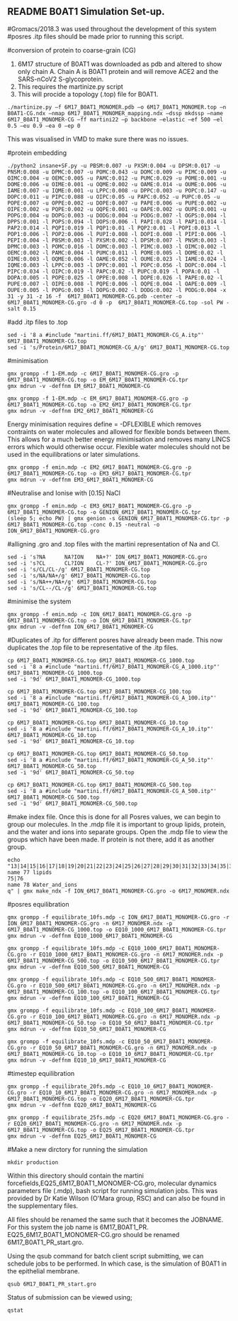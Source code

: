 ## README B0AT1 Simulation Set-up. 

#Gromacs/2018.3 was used throughout the development of this system 
#posres .itp files should be made prior to running this script. 

#conversion of protein to coarse-grain (CG)
1.	 6M17 structure of B0AT1 was downloaded as pdb and altered to show only chain A. Chain A is B0AT1 protein and will remove ACE2 and the SARS-nCoV2 S-glycoprotein. 
2.	 This requires the martinize.py script 
3.	 This will procide a topology (.top) file for B0AT1. 

```
./martinize.py –f 6M17_B0AT1_MONOMER.pdb –o 6M17_B0AT1_MONOMER.top –n B0AT1-CG.ndx –nmap 6M17_B0AT1_MONOMER_mapping.ndx –dssp mkdssp –name 6M17_B0AT1_MONOMER-CG –ff martini22 –p backbone –elastic –ef 500 –el 0.5 –eu 0.9 –ea 0 –ep 0
```
This was visualised in VMD to make sure there was no issues. 

#protein embedding
```
./python2 insane+SF.py -u PBSM:0.007 -u PXSM:0.004 -u DPSM:0.017 -u PNSM:0.008 -u DPMC:0.007 -u POMC:0.043 -u DOMC:0.009 -u PIMC:0.009 -u OIMC:0.004 -u OEMC:0.005 -u PAMC:0.012 -u PUMC:0.029 -u POME:0.001 -u DOME:0.006 -u OIME:0.001 -u OQME:0.002 -u OAME:0.014 -u OUME:0.006 -u IAME:0.007 -u IQME:0.001 -u LPPC:0.008 -u DPPC:0.003 -u POPC:0.147 -u DOPC:0.011 -u PIPC:0.088 -u OIPC:0.05 -u PAPC:0.052 -u PUPC:0.05 -u POPE:0.007 -u OPPE:0.002 -u DOPE:0.007 -u PAPE:0.006 -u PUPE:0.002 -u OIPE:0.002 -u PQPE:0.002 -u OQPE:0.001 -u OAPE:0.002 -u OUPE:0.001 -u POPG:0.004 -u DOPG:0.003 -u DODG:0.004 -u PODG:0.007 -l OGPS:0.004 -l DPPS:0.001 -l POPS:0.094 -l DOPS:0.006 -l PAPI:0.028 -l PAP1:0.014 -l PAP2:0.014 -l PQPI:0.019 -l PQP1:0.01 -l PQP2:0.01 -l POPI:0.013 -l POP1:0.006 -l POP2:0.006 -l PUPI:0.008 -l DOPI:0.008 -l PIPI:0.006 -l PEPI:0.004 -l PBSM:0.003 -l PXSM:0.002 -l DPSM:0.007 -l PNSM:0.003 -l DPMC:0.003 -l POMC:0.016 -l DOMC:0.003 -l PIMC:0.003 -l OIMC:0.002 -l OEMC:0.002 -l PAMC:0.004 -l PUMC:0.011 -l POME:0.005 -l DOME:0.02 -l OIME:0.003 -l OQME:0.006 -l OAME:0.052 -l OUME:0.023 -l IAME:0.024 -l IQME:0.003 -l LPPC:0.003 -l DPPC:0.001 -l POPC:0.056 -l DOPC:0.004 -l PIPC:0.034 -l OIPC:0.019 -l PAPC:0.02 -l PUPC:0.019 -l POPA:0.01 -l DOPA:0.005 -l POPE:0.025 -l OPPE:0.008 -l DOPE:0.026 -l PAPE:0.02 -l PUPE:0.007 -l OIPE:0.008 -l PQPE:0.006 -l OQPE:0.004 -l OAPE:0.009 -l OUPE:0.005 -l POPG:0.003 -l DOPG:0.002 -l DODG:0.002 -l PODG:0.004 -x 31 -y 31 -z 16 -f  6M17_B0AT1_MONOMER-CG.pdb -center -o  6M17_B0AT1_MONOMER-CG.gro -d 0 -p  6M17_B0AT1_MONOMER-CG.top -sol PW -salt 0.15
```

#add .itp files to .top
```
sed -i '8 a #include "martini.ff/6M17_B0AT1_MONOMER-CG_A.itp"' 6M17_B0AT1_MONOMER-CG.top
sed -i 's/Protein/6M17_B0AT1_MONOMER-CG_A/g' 6M17_B0AT1_MONOMER-CG.top
```

#minimisation
```
gmx grompp -f 1-EM.mdp -c 6M17_B0AT1_MONOMER-CG.gro -p 6M17_B0AT1_MONOMER-CG.top -o EM_6M17_B0AT1_MONOMER-CG.tpr
gmx mdrun -v -deffnm EM_6M17_B0AT1_MONOMER-CG
```
```
gmx grompp -f 1-EM.mdp -c EM_6M17_B0AT1_MONOMER-CG.gro -p 6M17_B0AT1_MONOMER-CG.top -o EM2_6M17_B0AT1_MONOMER-CG.tpr
gmx mdrun -v -deffnm EM2_6M17_B0AT1_MONOMER-CG
```
Energy minimisation requires define = -DFLEXIBLE which removes contraints on water molecules and allowed for flexible bonds between them. This allows for a much better energy minimisation and removes many LINCS errors which would otherwise occur. Flexible water molecules should not be used in the equilibrations or later simulations. 
```
gmx grompp -f emin.mdp -c EM2_6M17_B0AT1_MONOMER-CG.gro -p 6M17_B0AT1_MONOMER-CG.top -o EM3_6M17_B0AT1_MONOMER-CG.tpr
gmx mdrun -v -deffnm EM3_6M17_B0AT1_MONOMER-CG
```

#Neutralise and Ionise with [0.15] NaCl
```
gmx grompp -f emin.mdp -c EM3_6M17_B0AT1_MONOMER-CG.gro -p 6M17_B0AT1_MONOMER-CG.top -o GENION_6M17_B0AT1_MONOMER-CG.tpr
(sleep 5; echo PW) | gmx genion -s GENION_6M17_B0AT1_MONOMER-CG.tpr -p 6M17_B0AT1_MONOMER-CG.top -conc 0.15 -neutral -o ION_6M17_B0AT1_MONOMER-CG.gro
```

#alligning .gro and .top files with the martini representation of Na and Cl.
```
sed -i 's?NA      NA?ION    NA+?' ION_6M17_B0AT1_MONOMER-CG.gro
sed -i 's?CL      CL?ION    CL-?' ION_6M17_B0AT1_MONOMER-CG.gro
sed -i 's/CL/CL-/g' 6M17_B0AT1_MONOMER-CG.top
sed -i 's/NA/NA+/g' 6M17_B0AT1_MONOMER-CG.top
sed -i 's/NA++/NA+/g' 6M17_B0AT1_MONOMER-CG.top
sed -i 's/CL--/CL-/g' 6M17_B0AT1_MONOMER-CG.top
```
#minimise the system
``` 
gmx grompp -f emin.mdp -c ION_6M17_B0AT1_MONOMER-CG.gro -p 6M17_B0AT1_MONOMER-CG.top -o ION_6M17_B0AT1_MONOMER-CG.tpr
gmx mdrun -v -deffnm ION_6M17_B0AT1_MONOMER-CG
```

#Duplicates of .itp for different posres have already been made. This now duplicates the .top file to be representative of the .itp files. 
```
cp 6M17_B0AT1_MONOMER-CG.top 6M17_B0AT1_MONOMER-CG_1000.top
sed -i '8 a #include "martini.ff/6M17_B0AT1_MONOMER-CG_A_1000.itp"' 6M17_B0AT1_MONOMER-CG_1000.top
sed -i '9d' 6M17_B0AT1_MONOMER-CG_1000.top
```
```
cp 6M17_B0AT1_MONOMER-CG.top 6M17_B0AT1_MONOMER-CG_100.top
sed -i '8 a #include "martini.ff/6M17_B0AT1_MONOMER-CG_A_100.itp"' 6M17_B0AT1_MONOMER-CG_100.top
sed -i '9d' 6M17_B0AT1_MONOMER-CG_100.top
```
```
cp 6M17_B0AT1_MONOMER-CG.top 6M17_B0AT1_MONOMER-CG_10.top
sed -i '8 a #include "martini.ff/6M17_B0AT1_MONOMER-CG_A_10.itp"' 6M17_B0AT1_MONOMER-CG_10.top
sed -i '9d' 6M17_B0AT1_MONOMER-CG_10.top
```
```
cp 6M17_B0AT1_MONOMER-CG.top 6M17_B0AT1_MONOMER-CG_50.top
sed -i '8 a #include "martini.ff/6M17_B0AT1_MONOMER-CG_A_50.itp"' 6M17_B0AT1_MONOMER-CG_50.top
sed -i '9d' 6M17_B0AT1_MONOMER-CG_50.top
```
```
cp 6M17_B0AT1_MONOMER-CG.top 6M17_B0AT1_MONOMER-CG_500.top
sed -i '8 a #include "martini.ff/6M17_B0AT1_MONOMER-CG_A_500.itp"' 6M17_B0AT1_MONOMER-CG_500.top
sed -i '9d' 6M17_B0AT1_MONOMER-CG_500.top
```
#make index file.
Once this is done for all Posres values, we can begin to group our molecules. In the .mdp file it is important to group lipids, protein, and the water and ions into separate groups.  Open the .mdp file to view the groups which have been made. If protein is not there, add it as another group. 
 
```
echo "13|14|15|16|17|18|19|20|21|22|23|24|25|26|27|28|29|30|31|32|33|34|35|36|37|38|39|40|41|42|43|44|45|46|47|48|49|50|51|52|53|54|55|56|57|58|59|60|61|62|63|64|65|66|67|68|69|70|71|72|73|74
name 77 lipids 
75|76 
name 78 Water_and_ions
q" | gmx make_ndx -f ION_6M17_B0AT1_MONOMER-CG.gro -o 6M17_MONOMER.ndx
```
#posres  equilibration
```
gmx grompp -f equilibrate_10fs.mdp -c ION_6M17_B0AT1_MONOMER-CG.gro -r ION_6M17_B0AT1_MONOMER-CG.gro -n 6M17_MONOMER.ndx -p 6M17_B0AT1_MONOMER-CG_1000.top -o EQ10_1000_6M17_B0AT1_MONOMER-CG.tpr
gmx mdrun -v -deffnm EQ10_1000_6M17_B0AT1_MONOMER-CG
```
```
gmx grompp -f equilibrate_10fs.mdp -c EQ10_1000_6M17_B0AT1_MONOMER-CG.gro -r EQ10_1000_6M17_B0AT1_MONOMER-CG.gro -n 6M17_MONOMER.ndx -p 6M17_B0AT1_MONOMER-CG_500.top -o EQ10_500_6M17_B0AT1_MONOMER-CG.tpr
gmx mdrun -v -deffnm EQ10_500_6M17_B0AT1_MONOMER-CG
```
```
gmx grompp -f equilibrate_10fs.mdp -c EQ10_500_6M17_B0AT1_MONOMER-CG.gro -r EQ10_500_6M17_B0AT1_MONOMER-CG.gro -n 6M17_MONOMER.ndx -p 6M17_B0AT1_MONOMER-CG_100.top -o EQ10_100_6M17_B0AT1_MONOMER-CG.tpr
gmx mdrun -v -deffnm EQ10_100_6M17_B0AT1_MONOMER-CG
```
```
gmx grompp -f equilibrate_10fs.mdp -c EQ10_100_6M17_B0AT1_MONOMER-CG.gro -r EQ10_100_6M17_B0AT1_MONOMER-CG.gro -n 6M17_MONOMER.ndx -p 6M17_B0AT1_MONOMER-CG_50.top -o EQ10_50_6M17_B0AT1_MONOMER-CG.tpr
gmx mdrun -v -deffnm EQ10_50_6M17_B0AT1_MONOMER-CG
```
```
gmx grompp -f equilibrate_10fs.mdp -c EQ10_50_6M17_B0AT1_MONOMER-CG.gro -r EQ10_50_6M17_B0AT1_MONOMER-CG.gro -n 6M17_MONOMER.ndx -p 6M17_B0AT1_MONOMER-CG_10.top -o EQ10_10_6M17_B0AT1_MONOMER-CG.tpr
gmx mdrun -v -deffnm EQ10_10_6M17_B0AT1_MONOMER-CG
```

#timestep equilibration
```
gmx grompp -f equilibrate_20fs.mdp -c EQ10_10_6M17_B0AT1_MONOMER-CG.gro -r EQ10_10_6M17_B0AT1_MONOMER-CG.gro -n 6M17_MONOMER.ndx -p 6M17_B0AT1_MONOMER-CG.top -o EQ20_6M17_B0AT1_MONOMER-CG.tpr
gmx mdrun -v -deffnm EQ20_6M17_B0AT1_MONOMER-CG
```
```
gmx grompp -f equilibrate_25fs.mdp -c EQ20_6M17_B0AT1_MONOMER-CG.gro -r EQ20_6M17_B0AT1_MONOMER-CG.gro -n 6M17_MONOMER.ndx -p 6M17_B0AT1_MONOMER-CG.top -o EQ25_6M17_B0AT1_MONOMER-CG.tpr
gmx mdrun -v -deffnm EQ25_6M17_B0AT1_MONOMER-CG
```
#Make a new dirctory for running the simulation
```
mkdir production
```

Within this directory should contain the martini forcefields,EQ25_6M17_B0AT1_MONOMER-CG.gro,  molecular dynamics parameters file (.mdp), bash script for running simulation jobs. This was provided by Dr Katie Wilson (O'Mara group, RSC) and can also be found in the supplementary files. 

All files should be renamed the same such that it becomes the JOBNAME. For this system the job name is 6M17_B0AT1_PR. EQ25_6M17_B0AT1_MONOMER-CG.gro should be renamed 6M17_B0AT1_PR_start.gro.

Using the qsub command for batch client script submitting, we can schedule jobs to be performed. In which case, is the simulation of B0AT1 in the epithelial membrane. 
```
qsub 6M17_B0AT1_PR_start.gro
```

Status of submission can be viewed using;
```
qstat
```


